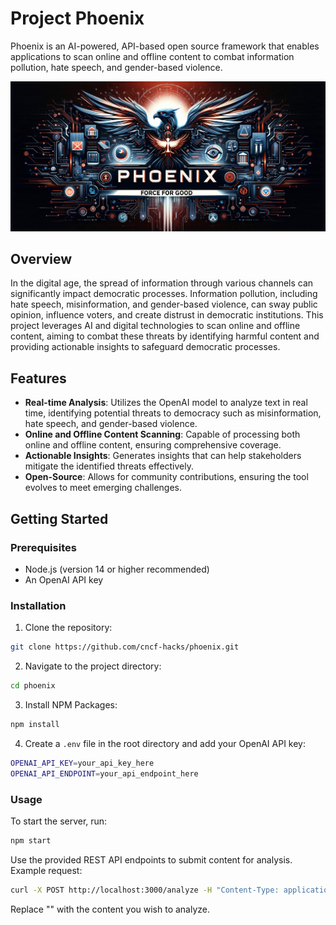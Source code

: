 # Project Phoenix

Phoenix is an AI-powered, API-based open source framework that enables applications to scan online and offline content to combat information pollution, hate speech, and gender-based violence.

![alt text](https://github.com/cncf-hacks/phoenix/blob/main/images/phoenix.jpg?raw=true)

## Overview

In the digital age, the spread of information through various channels can significantly impact democratic processes. Information pollution, including hate speech, misinformation, and gender-based violence, can sway public opinion, influence voters, and create distrust in democratic institutions. This project leverages AI and digital technologies to scan online and offline content, aiming to combat these threats by identifying harmful content and providing actionable insights to safeguard democratic processes.

## Features

- **Real-time Analysis**: Utilizes the OpenAI model to analyze text in real time, identifying potential threats to democracy such as misinformation, hate speech, and gender-based violence.
- **Online and Offline Content Scanning**: Capable of processing both online and offline content, ensuring comprehensive coverage.
- **Actionable Insights**: Generates insights that can help stakeholders mitigate the identified threats effectively.
- **Open-Source**: Allows for community contributions, ensuring the tool evolves to meet emerging challenges.

## Getting Started

### Prerequisites

- Node.js (version 14 or higher recommended)
- An OpenAI API key

### Installation

1. Clone the repository:

```sh
git clone https://github.com/cncf-hacks/phoenix.git
```

2. Navigate to the project directory:

```sh
cd phoenix
```

3. Install NPM Packages:

```sh
npm install
```

4. Create a `.env` file in the root directory and add your OpenAI API key:

```sh
OPENAI_API_KEY=your_api_key_here
OPENAI_API_ENDPOINT=your_api_endpoint_here
```

### Usage

To start the server, run:

```sh
npm start
```

Use the provided REST API endpoints to submit content for analysis. Example request:

```sh
curl -X POST http://localhost:3000/analyze -H "Content-Type: application/json" -d '{"analyzType": "<analyz type>"}'
```

Replace "<Analyz Type>" with the content you wish to analyze.
